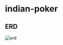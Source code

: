 # indian-poker

## ERD
![erd](https://user-images.githubusercontent.com/87690740/147911766-5336c6cf-ef96-41ba-bf14-62b02af44b8d.jpg)

